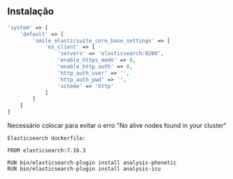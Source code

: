 ## Instalação

```php
'system' => [
    'default' => [
        'smile_elasticsuite_core_base_settings' => [
            'es_client' => [
                'servers' => 'elasticsearch:9200',
                'enable_https_mode' => 0,
                'enable_http_auth' => 0,
                'http_auth_user' => '',
                'http_auth_pwd' => '',
                'scheme' => 'http'
            ]
        ]
    ]
]
```

Necessário colocar para evitar o erro "No alive nodes found in your cluster"

`Elasticsearch dockerfile:`
```docker
FROM elasticsearch:7.16.3

RUN bin/elasticsearch-plugin install analysis-phonetic
RUN bin/elasticsearch-plugin install analysis-icu
```